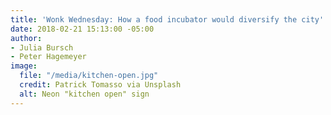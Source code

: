 ```yaml
---
title: 'Wonk Wednesday: How a food incubator would diversify the city''s food scene'
date: 2018-02-21 15:13:00 -05:00
author:
- Julia Bursch
- Peter Hagemeyer
image:
  file: "/media/kitchen-open.jpg"
  credit: Patrick Tomasso via Unsplash
  alt: Neon "kitchen open" sign
---
```


